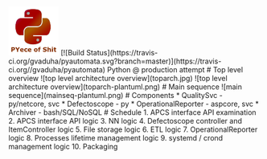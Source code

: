 <img src="PYece-of-Shit.png" width="100"/>
[![Build Status](https://travis-ci.org/gvaduha/pyautomata.svg?branch=master)](https://travis-ci.org//gvaduha/pyautomata)
Python @ production attempt
# Top level overview
![top level architecture overview](toparch.jpg)
![top level architecture overview](toparch-plantuml.png)
# Main sequence
![main sequence](mainseq-plantuml.png)
# Components
* QualitySvc - py/netcore, svc
* Defectoscope - py
* OperationalReporter - aspcore, svc
* Archiver - bash/SQL/NoSQL
# Schedule
1. APCS interface API examination
2. APCS interface API logic
3. NN logic
4. Defectoscope controller and ItemController  logic
5. File storage logic
6. ETL logic
7. OperationalReporter logic
8. Processes lifetime management logic
9. systemd / crond management logic
10. Packaging
